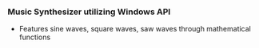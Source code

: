 ### Music Synthesizer utilizing Windows API
- Features sine waves, square waves, saw waves through mathematical functions
